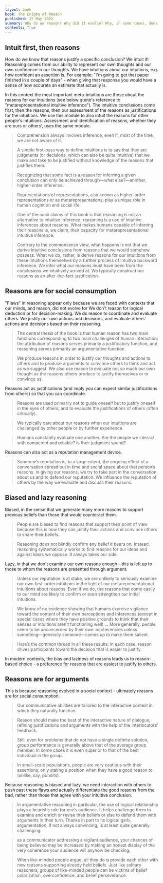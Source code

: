 ```yaml
---
layout: book
book: The Enigma of Reason
published: 25 May 2022
summary: Why do we reason? Why did it evolve? Why, in some cases, does it seem to work so badly?
contents: True
---
```


## Intuit first, then reasons
How do we know that reasons justify a specific conclusion? We intuit it!
Reasoning comes from our ability to represent our own thoughts and our own confidence in our thoughts. We have intuitions about our intuitions, e.g. how confident an assertion is.
For example: "I'm going to get that paper finished in a couple of days" - when giving that response you would have a sense of how accurate an estimate that actually is.

In this context the most important meta-intuitions are those about the reasons for our intuitions (see below quote's reference to "metarepresentational intuitive inference"). The intuitive conclusions come first, then the reasons, then our assessment of the reasons as justifications for the intuitions. We use this module to also intuit the reasons for other people's intuitions. Assessment and identification of reasons, whether they are ours or others', uses the same module.

> Comprehension always involves inference, even if, most of the time, we are not aware of it.

> A simple first-pass way to define intuitions is to say that they are judgments (or decisions, which can also be quite intuitive) that we make and take to be justified without knowledge of the reasons that justifies them.

> Recognizing that some fact is a reason for inferring a given conclusion can only be achieved through—what else?—another, higher-order inference.

> Representations of representations, also known as higher-order representations or as metarepresentations, play a unique role in human cognition and social life.

> One of the main claims of this book is that reasoning is not an alternative to intuitive inference; reasoning is a use of intuitive inferences about reasons. What makes humans capable of inferring their reasons is, we claim, their capacity for metarepresentational intuitive inference.

> Contrary to the commonsense view, what happens is not that we derive intuitive conclusions from reasons that we would somehow possess. What we do, rather, is derive reasons for our intuitions from these intuitions themselves by a further process of intuitive backward inference. We infer what our reasons must have been from the conclusions we intuitively arrived at. We typically construct our reasons as an after-the-fact justification.


## Reasons are for social consumption
"Flaws" in reasoning appear only because we are faced with contexts that our minds, and reason, did not evolve for
We don't reason for logical deduction or for decision-making.
We do reason to coordinate and evaluate others. We justify our own actions and decisions, and evaluate others' actions and decisions based on their reasoning.

> The central thesis of the book is that human reason has two main functions corresponding to two main challenges of human interaction: the attribution of reasons serves primarily a justificatory function, and reasoning serves primarily an argumentative function.

> We produce reasons in order to justify our thoughts and actions to others and to produce arguments to convince others to think and act as we suggest. We also use reason to evaluate not so much our own thought as the reasons others produce to justify themselves or to convince us.

Reasons act as justifications (and imply you can expect similar justifications from others) so that you can coordinate.

> Reasons are used primarily not to guide oneself but to justify oneself in the eyes of others, and to evaluate the justifications of others (often critically).

> We typically care about our reasons when our intuitions are challenged by other people or by further experience.

> Humans constantly evaluate one another. Are the people we interact with competent and reliable? Is their judgment sound?

Reasons can also act as a reputation management device.

> Someone’s reputation is, to a large extent, the ongoing effect of a conversation spread out in time and social space about that person’s reasons. In giving our reasons, we try to take part in the conversation about us and to defend our reputation. We influence the reputation of others by the way we evaluate and discuss their reasons.

## Biased and lazy reasoning
Biased, in the sense that we generate many more reasons to support previous beliefs than those that would counteract them.

> People are biased to find reasons that support their point of view because this is how they can justify their actions and convince others to share their beliefs.

> Reasoning does not blindly confirm any belief it bears on. Instead, reasoning systematically works to find reasons for our ideas and against ideas we oppose. It always takes our side.

Lazy, in that we don't examine our own reasons enough - this is left up to those to whom the reasons are presented through argument.

> Unless our reputation is at stake, we are unlikely to seriously examine our own first-order intuitions in the light of our metarepresentational intuitions about reasons. Even if we do, the reasons that come easily to our mind are likely to confirm or even strengthen our initial intuitions.

> We know of no evidence showing that humans exercise vigilance toward the content of their own perceptions and inferences (except in special cases where they have positive grounds to think that their senses or intuitions aren’t functioning well) ... More generally, people seem to be unconcerned by their own incoherencies unless something—generally someone—comes up to make them salient.

> Here’s the common thread in all these results: in each case, reason drives participants toward the decision that is easier to justify.

In modern contexts, the bias and laziness of reasons leads us to reason-based choice - a preference for reasons that are easiest to justify to others.

## Reasons are for arguments
This is because reasoning evolved in a social context - ultimately reasons are for social consumption.

> Our communicative abilities are tailored to the interactive context in which they naturally function.

> Reason should make the best of the interactive nature of dialogue, refining justifications and arguments with the help of the interlocutors’ feedback.

> Still, even for problems that do not have a single definite solution, group performance is generally above that of the average group member. In some cases it is even superior to that of the best individual in the group.

> In small-scale populations, people are very cautious with their assertions, only stating a position when they have a good reason to (unlike, say, pundits).

Because reasoning is biased and lazy, we need interaction with others to push past these flaws and actually differentiate the good reasons from the bad, rather than those that agree with your intuitive conclusion.

> In argumentative reasoning in particular, the use of logical relationship plays a heuristic role for one’s audience. It helps challenge them to examine and enrich or revise their beliefs or else to defend them with arguments in their turn. Thanks in part to its logical garb, argumentation, if not always convincing, is at least quite generally challenging.

> as a communicator addressing a vigilant audience, your chances of being believed may be increased by making an honest display of the very coherence your audience will anyhow be checking.

> When like-minded people argue, all they do is provide each other with new reasons supporting already held beliefs. Just like solitary reasoners, groups of like-minded people can be victims of belief polarization, overconfidence, and belief perseverance.
